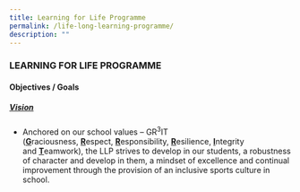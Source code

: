 ```yaml
---
title: Learning for Life Programme
permalink: /life-long-learning-programme/
description: ""
---
```

### LEARNING FOR LIFE PROGRAMME

#### Objectives / Goals

<h5><u>Vision</u></h5>

*   Anchored on our school values – GR<sup>3</sup>IT (<b><u>G</u></b>raciousness, <b><u>R</u></b>espect, <b><u>R</u></b>esponsibility, <b><u>R</u></b>esilience, <b><u>I</u></b>ntegrity and <b><u>T</u></b>eamwork), the LLP strives to develop in our students, a robustness of character and develop in them, a mindset of excellence and continual improvement through the provision of an inclusive sports culture in school.